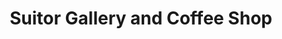 ---
title: "Suitor Gallery and Coffee Shop"
address: "Suitor Gallery Crafts and Coffee Shop, Ballygawley Roundabout, Co. Tyrone, BT70 2LP"
tel: "+44 (0)28 8556 8653"
county: "Tyrone"
category: "Art Galleries"
type: "Content"
lat: "54.505088806152344"
lng: "-6.764308929443359"
---